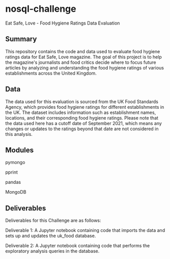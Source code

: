 # nosql-challenge

Eat Safe, Love - Food Hygiene Ratings Data Evaluation

## Summary

This repository contains the code and data used to evaluate food hygiene ratings data for Eat Safe, Love magazine. The goal of this project is to help the magazine's journalists and food critics decide where to focus future articles by analyzing and understanding the food hygiene ratings of various establishments across the United Kingdom.

## Data

The data used for this evaluation is sourced from the UK Food Standards Agency, which provides food hygiene ratings for different establishments in the UK. The dataset includes information such as establishment names, locations, and their corresponding food hygiene ratings.
Please note that the data used here has a cutoff date of September 2021, which means any changes or updates to the ratings beyond that date are not considered in this analysis.

## Modules

pymongo

pprint

pandas

MongoDB 

## Deliverables

Deliverables for this Challenge are as follows:

Deliverable 1: A Jupyter notebook containing code that imports the data and sets up and updates the uk_food database.

Deliverable 2: A Jupyter notebook containing code that performs the exploratory analysis queries in the database.



